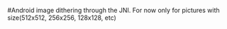 #Android image dithering through the JNI. For now only for pictures with size(512x512, 256x256, 128x128, etc)